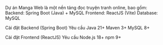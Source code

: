 Dự án Manga Web là một nền tảng đọc truyện tranh online, bao gồm:
Backend: Spring Boot (Java) + MySQL
Frontend: ReactJS (Vite)
Database: MySQL

Cài đặt Backend (Spring Boot)
Yêu cầu
Java 21+
Maven 3+
MySQL 8+

Cài đặt Frontend (ReactJS)
Yêu cầu
Node.js 18+
npm 9+

